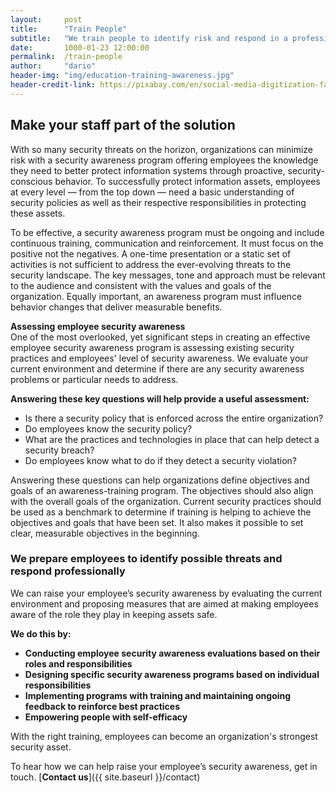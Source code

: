 ```yaml
---
layout:     post
title:      "Train People"
subtitle:   "We train people to identify risk and respond in a professional manner."
date:       1000-01-23 12:00:00
permalink:  /train-people
author:     "dario"
header-img: "img/education-training-awareness.jpg"
header-credit-link: https://pixabay.com/en/social-media-digitization-faces-2528410/
---
```


## Make your staff part of the solution
With so many security threats on the horizon, organizations can minimize risk with a security awareness program offering employees the knowledge they need to better protect information systems through proactive, security-conscious behavior. To successfully protect information assets, employees at every level — from the top down — need a basic understanding of security policies as well as their respective responsibilities in protecting these assets.

To be effective, a security awareness program must be ongoing and include continuous training, communication and reinforcement. It must focus on the positive not the negatives. A one-time presentation or a static set of activities is not sufficient to address the ever-evolving threats to the security landscape. The key messages, tone and approach must be relevant to the audience and consistent with the values and goals of the organization. Equally important, an awareness program must influence behavior changes that deliver measurable benefits.

**Assessing employee security awareness**  
One of the most overlooked, yet significant steps in creating an effective employee security awareness program is assessing existing security practices and employees' level of security awareness. We evaluate your current environment and determine if there are any security awareness problems or particular needs to address.  

**Answering these key questions will help provide a useful assessment:**
* Is there a security policy that is enforced across the entire organization?
* Do employees know the security policy?
* What are the practices and technologies in place that can help detect a security breach?
* Do employees know what to do if they detect a security violation?

Answering these questions can help organizations define objectives and goals of an awareness-training program. The objectives should also align with the overall goals of the organization. Current security practices should be used as a benchmark to determine if training is helping to achieve the objectives and goals that have been set. It also makes it possible to set clear, measurable objectives in the beginning.

### We prepare employees to identify possible threats and respond professionally
We can raise your employee’s security awareness by evaluating the current environment and proposing measures that are aimed at making employees aware of the role they play in keeping assets safe.

**We do this by:**
* **Conducting employee security awareness evaluations based on their roles and responsibilities**
* **Designing specific security awareness programs based on individual responsibilities**
* **Implementing programs with training and maintaining ongoing feedback to reinforce best practices**
* **Empowering people with self-efficacy**

With the right training, employees can become an organization's strongest security asset.

To hear how we can help raise your employee’s security awareness, get in touch. [**Contact us**]({{ site.baseurl }}/contact)
